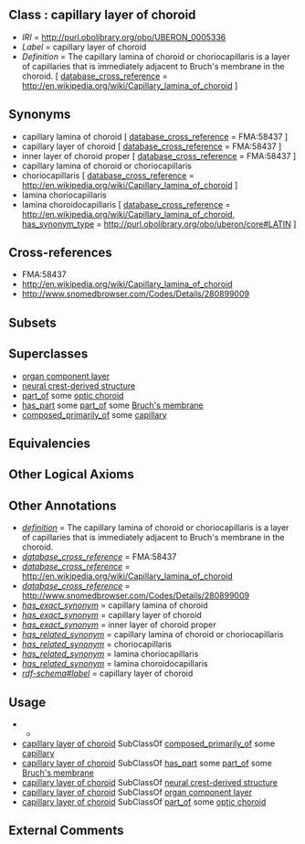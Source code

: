 
## Class : capillary layer of choroid

 * *IRI* = http://purl.obolibrary.org/obo/UBERON_0005336
 * *Label* = capillary layer of choroid
 * *Definition* = The capillary lamina of choroid or choriocapillaris is a layer of capillaries that is immediately adjacent to Bruch's membrane in the choroid. [ [database_cross_reference](../../ef/oboInOwl#hasDbXref.md) = http://en.wikipedia.org/wiki/Capillary_lamina_of_choroid ]

## Synonyms

 * capillary lamina of choroid [ [database_cross_reference](../../ef/oboInOwl#hasDbXref.md) = FMA:58437 ]
 * capillary layer of choroid [ [database_cross_reference](../../ef/oboInOwl#hasDbXref.md) = FMA:58437 ]
 * inner layer of choroid proper [ [database_cross_reference](../../ef/oboInOwl#hasDbXref.md) = FMA:58437 ]
 * capillary lamina of choroid or choriocapillaris
 * choriocapillaris [ [database_cross_reference](../../ef/oboInOwl#hasDbXref.md) = http://en.wikipedia.org/wiki/Capillary_lamina_of_choroid ]
 * lamina choriocapillaris
 * lamina choroidocapillaris [ [database_cross_reference](../../ef/oboInOwl#hasDbXref.md) = http://en.wikipedia.org/wiki/Capillary_lamina_of_choroid, [has_synonym_type](../../pe/oboInOwl#hasSynonymType.md) = http://purl.obolibrary.org/obo/uberon/core#LATIN ]

## Cross-references

 * FMA:58437
 * http://en.wikipedia.org/wiki/Capillary_lamina_of_choroid
 * http://www.snomedbrowser.com/Codes/Details/280899009

## Subsets


## Superclasses

 * [organ component layer](../../UBERON/23/UBERON_0004923.md)
 * [neural crest-derived structure](../../UBERON/13/UBERON_0010313.md)
 * [part_of](../../BFO/50/BFO_0000050.md) some [optic choroid](../../UBERON/76/UBERON_0001776.md)
 * [has_part](../../BFO/51/BFO_0000051.md) some [part_of](../../BFO/50/BFO_0000050.md) some [Bruch's membrane](../../UBERON/57/UBERON_0003957.md)
 * [composed_primarily_of](../../RO/73/RO_0002473.md) some [capillary](../../UBERON/82/UBERON_0001982.md)

## Equivalencies


## Other Logical Axioms


## Other Annotations

 * *[definition](../../IAO/15/IAO_0000115.md)* = The capillary lamina of choroid or choriocapillaris is a layer of capillaries that is immediately adjacent to Bruch's membrane in the choroid.
 * *[database_cross_reference](../../ef/oboInOwl#hasDbXref.md)* = FMA:58437
 * *[database_cross_reference](../../ef/oboInOwl#hasDbXref.md)* = http://en.wikipedia.org/wiki/Capillary_lamina_of_choroid
 * *[database_cross_reference](../../ef/oboInOwl#hasDbXref.md)* = http://www.snomedbrowser.com/Codes/Details/280899009
 * *[has_exact_synonym](../../ym/oboInOwl#hasExactSynonym.md)* = capillary lamina of choroid
 * *[has_exact_synonym](../../ym/oboInOwl#hasExactSynonym.md)* = capillary layer of choroid
 * *[has_exact_synonym](../../ym/oboInOwl#hasExactSynonym.md)* = inner layer of choroid proper
 * *[has_related_synonym](../../ym/oboInOwl#hasRelatedSynonym.md)* = capillary lamina of choroid or choriocapillaris
 * *[has_related_synonym](../../ym/oboInOwl#hasRelatedSynonym.md)* = choriocapillaris
 * *[has_related_synonym](../../ym/oboInOwl#hasRelatedSynonym.md)* = lamina choriocapillaris
 * *[has_related_synonym](../../ym/oboInOwl#hasRelatedSynonym.md)* = lamina choroidocapillaris
 * *[rdf-schema#label](../../el/rdf-schema#label.md)* = capillary layer of choroid

## Usage

 * -
 * [capillary layer of choroid](../../UBERON/36/UBERON_0005336.md) SubClassOf [composed_primarily_of](../../RO/73/RO_0002473.md) some [capillary](../../UBERON/82/UBERON_0001982.md)
 * [capillary layer of choroid](../../UBERON/36/UBERON_0005336.md) SubClassOf [has_part](../../BFO/51/BFO_0000051.md) some [part_of](../../BFO/50/BFO_0000050.md) some [Bruch's membrane](../../UBERON/57/UBERON_0003957.md)
 * [capillary layer of choroid](../../UBERON/36/UBERON_0005336.md) SubClassOf [neural crest-derived structure](../../UBERON/13/UBERON_0010313.md)
 * [capillary layer of choroid](../../UBERON/36/UBERON_0005336.md) SubClassOf [organ component layer](../../UBERON/23/UBERON_0004923.md)
 * [capillary layer of choroid](../../UBERON/36/UBERON_0005336.md) SubClassOf [part_of](../../BFO/50/BFO_0000050.md) some [optic choroid](../../UBERON/76/UBERON_0001776.md)

## External Comments

